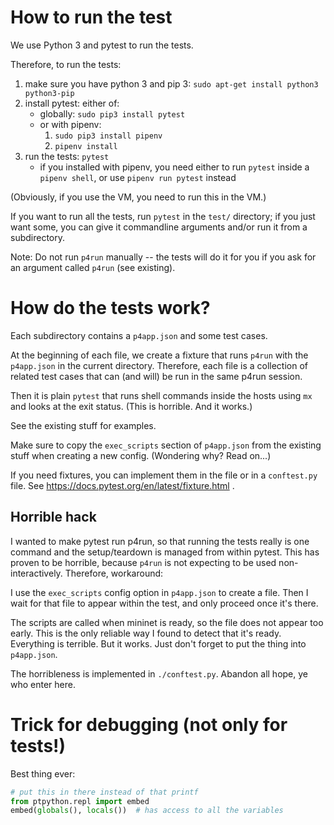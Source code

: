 # How to run the test

We use Python 3 and pytest to run the tests.

Therefore, to run the tests:

1. make sure you have python 3 and pip 3: `sudo apt-get install python3 python3-pip`
2. install pytest: either of:
    * globally: `sudo pip3 install pytest`
    * or with pipenv:
      1. `sudo pip3 install pipenv`
      2. `pipenv install`
3. run the tests: `pytest`
    * if you installed with pipenv, you need either to run `pytest` inside a `pipenv shell`, or use `pipenv run pytest` instead

(Obviously, if you use the VM, you need to run this in the VM.)

If you want to run all the tests, run `pytest` in the `test/` directory; if you just want some, you can give it commandline arguments and/or run it from a subdirectory.

Note: Do not run `p4run` manually -- the tests will do it for you if you ask for an argument called `p4run` (see existing).

# How do the tests work?

Each subdirectory contains a `p4app.json` and some test cases.

At the beginning of each file, we create a fixture that runs `p4run` with the `p4app.json` in the current directory. Therefore, each file is a collection of related test cases that can (and will) be run in the same p4run session.

Then it is plain `pytest` that runs shell commands inside the hosts using `mx` and looks at the exit status. (This is horrible. And it works.)

See the existing stuff for examples.

Make sure to copy the `exec_scripts` section of `p4app.json` from the existing stuff when creating a new config. (Wondering why? Read on...)

If you need fixtures, you can implement them in the file or in a `conftest.py` file. See https://docs.pytest.org/en/latest/fixture.html .

## Horrible hack

I wanted to make pytest run p4run, so that running the tests really is one command and the setup/teardown is managed from within pytest. This has proven to be horrible, because `p4run` is not expecting to be used non-interactively. Therefore, workaround:

I use the `exec_scripts` config option in `p4app.json` to create a file. Then I wait for that file to appear within the test, and only proceed once it's there.

The scripts are called when mininet is ready, so the file does not appear too early. This is the only reliable way I found to detect that it's ready. Everything is terrible. But it works. Just don't forget to put the thing into `p4app.json`.

The horribleness is implemented in `./conftest.py`. Abandon all hope, ye who enter here.

# Trick for debugging (not only for tests!)

Best thing ever:

```python
# put this in there instead of that printf
from ptpython.repl import embed
embed(globals(), locals())  # has access to all the variables
```
